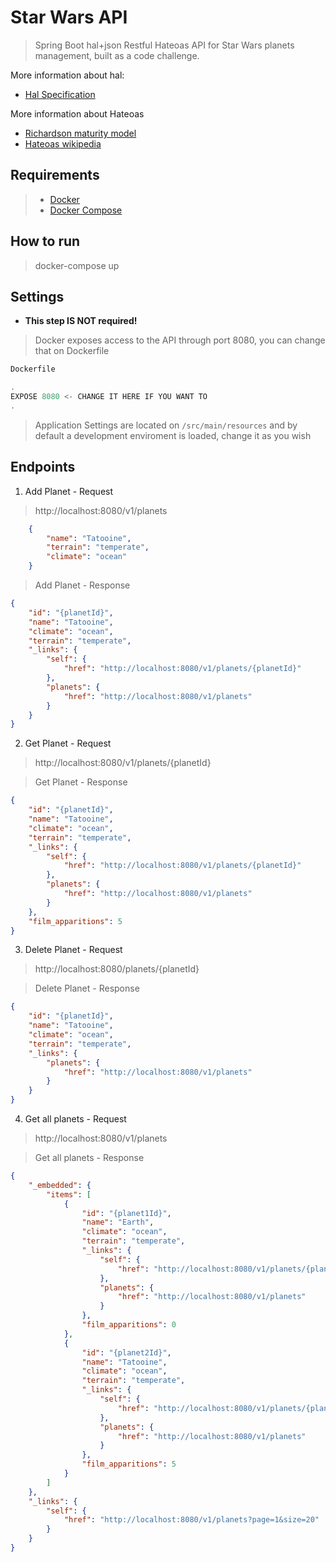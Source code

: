 # Star Wars API #
> Spring Boot hal+json Restful Hateoas API for Star Wars planets management, built as a code challenge.

More information about hal:
* [Hal Specification](http://stateless.co/hal_specification.html)

More information about Hateoas
* [Richardson maturity model](https://martinfowler.com/articles/richardsonMaturityModel.html)
* [Hateoas wikipedia](https://en.wikipedia.org/wiki/HATEOAS)

## Requirements
> * [Docker](https://docs.docker.com/get-docker/) 
> * [Docker Compose](https://docs.docker.com/compose/install/)

## How to run
> docker-compose up

## Settings
- **This step IS NOT required!**
> Docker exposes access to the API through port 8080, you can change that on Dockerfile
```js
Dockerfile

.
EXPOSE 8080 <- CHANGE IT HERE IF YOU WANT TO
.
```

> Application Settings are located on `/src/main/resources` and by default a development enviroment is loaded, change it as you wish


## Endpoints
1. Add Planet - Request
> http://localhost:8080/v1/planets
```json
    {
    	"name": "Tatooine",
    	"terrain": "temperate",
    	"climate": "ocean"
    }
```
> Add Planet - Response
```json
{
    "id": "{planetId}",
    "name": "Tatooine",
    "climate": "ocean",
    "terrain": "temperate",
    "_links": {
        "self": {
            "href": "http://localhost:8080/v1/planets/{planetId}"
        },
        "planets": {
            "href": "http://localhost:8080/v1/planets"
        }
    }
}

```

2. Get Planet - Request
> http://localhost:8080/v1/planets/{planetId}

> Get Planet - Response
```json
{
    "id": "{planetId}",
    "name": "Tatooine",
    "climate": "ocean",
    "terrain": "temperate",
    "_links": {
        "self": {
            "href": "http://localhost:8080/v1/planets/{planetId}"
        },
        "planets": {
            "href": "http://localhost:8080/v1/planets"
        }
    },
    "film_apparitions": 5
}
```

3. Delete Planet - Request
> http://localhost:8080/planets/{planetId}

> Delete Planet - Response
```json
{
    "id": "{planetId}",
    "name": "Tatooine",
    "climate": "ocean",
    "terrain": "temperate",
    "_links": {
        "planets": {
            "href": "http://localhost:8080/v1/planets"
        }
    }
}
```

4. Get all planets - Request
> http://localhost:8080/v1/planets

> Get all planets - Response
```json
{
    "_embedded": {
        "items": [
            {
                "id": "{planet1Id}",
                "name": "Earth",
                "climate": "ocean",
                "terrain": "temperate",
                "_links": {
                    "self": {
                        "href": "http://localhost:8080/v1/planets/{planet1Id}"
                    },
                    "planets": {
                        "href": "http://localhost:8080/v1/planets"
                    }
                },
                "film_apparitions": 0
            },
            {
                "id": "{planet2Id}",
                "name": "Tatooine",
                "climate": "ocean",
                "terrain": "temperate",
                "_links": {
                    "self": {
                        "href": "http://localhost:8080/v1/planets/{planet2Id}"
                    },
                    "planets": {
                        "href": "http://localhost:8080/v1/planets"
                    }
                },
                "film_apparitions": 5
            }
        ]
    },
    "_links": {
        "self": {
            "href": "http://localhost:8080/v1/planets?page=1&size=20"
        }
    }
}
```
